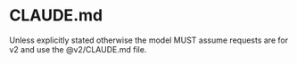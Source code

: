 # CLAUDE.md

Unless explicitly stated otherwise the model MUST assume requests are for v2 and use the @v2/CLAUDE.md file.